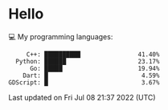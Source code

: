 # Hello

💻 My programming languages:

```
     C++: ██████████                41.40%
  Python: ██████                    23.17%
      Go: █████                     19.94%
    Dart: █                          4.59%
GDScript: █                          3.67%
```

Last updated on Fri Jul 08 21:37 2022 (UTC)
